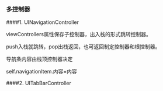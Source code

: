 ### 多控制器

####1. UINavigationController

viewControllers属性保存子控制器，出入栈的形式跳转控制器。

push入栈就跳转，pop出栈返回，也可返回制定控制器和根控制器。



导航条内容由栈顶控制器决定

self.navigationItem.内容=内容 



####2. UITabBarController